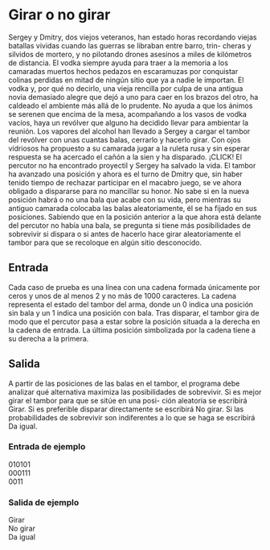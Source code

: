 # Girar o no girar
Sergey y Dmitry, dos viejos veteranos, han estado horas recordando
viejas batallas vividas cuando las guerras se libraban entre barro, trin-
cheras y silvidos de mortero, y no pilotando drones asesinos a miles
de kilómetros de distancia. El vodka siempre ayuda para traer a la
memoria a los camaradas muertos hechos pedazos en escaramuzas
por conquistar colinas perdidas en mitad de ningún sitio que ya a nadie
le importan.
El vodka y, por qué no decirlo, una vieja rencilla por culpa de una
antigua novia demasiado alegre que dejó a uno para caer en los brazos
del otro, ha caldeado el ambiente más allá de lo prudente. No ayuda a que los ánimos se serenen
que encima de la mesa, acompañando a los vasos de vodka vacíos, haya un revólver que alguno
ha decidido llevar para ambientar la reunión.
Los vapores del alcohol han llevado a Sergey a cargar el tambor del revólver con unas cuantas
balas, cerrarlo y hacerlo girar. Con ojos vidriosos ha propuesto a su camarada jugar a la ruleta rusa
y sin esperar respuesta se ha acercado el cañón a la sien y ha disparado.
¡CLICK!
El percutor no ha encontrado proyectil y Sergey ha salvado la vida. El tambor ha avanzado una
posición y ahora es el turno de Dmitry que, sin haber tenido tiempo de rechazar participar en el
macabro juego, se ve ahora obligado a dispararse para no mancillar su honor. No sabe si en la nueva
posición habrá o no una bala que acabe con su vida, pero mientras su antiguo camarada colocaba
las balas aleatoriamente, él se ha fijado en sus posiciones. Sabiendo que en la posición anterior a
la que ahora está delante del percutor no había una bala, se pregunta si tiene más posibilidades de
sobrevivir si dispara o si antes de hacerlo hace girar aleatoriamente el tambor para que se recoloque
en algún sitio desconocido.
## Entrada
Cada caso de prueba es una línea con una cadena formada únicamente por ceros y unos de al
menos 2 y no más de 1000 caracteres. La cadena representa el estado del tambor del arma, donde
un 0 indica una posición sin bala y un 1 indica una posición con bala. Tras disparar, el tambor gira de
modo que el percutor pasa a estar sobre la posición situada a la derecha en la cadena de entrada.
La última posición simbolizada por la cadena tiene a su derecha a la primera.
## Salida
A partir de las posiciones de las balas en el tambor, el programa debe analizar qué alternativa
maximiza las posibilidades de sobrevivir. Si es mejor girar el tambor para que se sitúe en una posi-
ción aleatoria se escribirá Girar. Si es preferible disparar directamente se escribirá No girar. Si las
probabilidades de sobrevivir son indiferentes a lo que se haga se escribirá Da igual.

### Entrada de ejemplo
010101  
000111  
0011  

### Salida de ejemplo
Girar  
No girar  
Da igual  